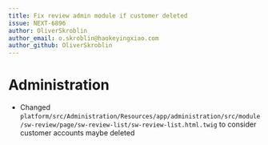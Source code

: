 ```yaml
---
title: Fix review admin module if customer deleted
issue: NEXT-6896
author: OliverSkroblin
author_email: o.skroblin@haokeyingxiao.com 
author_github: OliverSkroblin
---
```

# Administration
* Changed `platform/src/Administration/Resources/app/administration/src/module/sw-review/page/sw-review-list/sw-review-list.html.twig` to consider customer accounts maybe deleted

